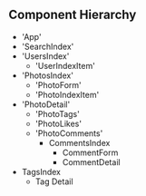 ## Component Hierarchy

* 'App'
 * 'SearchIndex'
 * 'UsersIndex'
    * 'UserIndexItem'
 * 'PhotosIndex'
    * 'PhotoForm'
    * 'PhotoIndexItem'
 * 'PhotoDetail'
    * 'PhotoTags'
    * 'PhotoLikes'
    * 'PhotoComments'
      * CommentsIndex
        * CommentForm
        * CommentDetail
 * TagsIndex
    * Tag Detail
